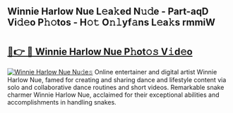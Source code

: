 ## Winnie Harlow Nue L𝚎a𝚔ed N𝚞𝚍e - Part-aqD Vi𝚍𝚎o P𝚑𝚘tos - H𝚘𝚝 O𝚗𝚕yf𝚊ns L𝚎a𝚔s rmmiW

# <h2><a href="http://kf5edh.oniu.top/?m=Winnie+Harlow+Nue">🔗👉 🔴 Winnie Harlow Nue P𝚑ot𝚘𝚜 V𝚒d𝚎o</a></h2>

[![Winnie Harlow Nue Nu𝚍e𝚜](https://i.imgur.com/0qMVB7G.gif)](http://kf5edh.oniu.top/?m=Winnie+Harlow+Nue)
Online entertainer and digital artist Winnie Harlow Nue, famed for creating and sharing dance and lifestyle content via solo and collaborative dance routines and short videos. Remarkable snake charmer Winnie Harlow Nue, acclaimed for their exceptional abilities and accomplishments in handling snakes.  
